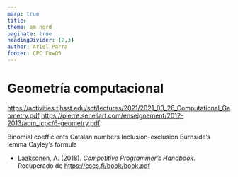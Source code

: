 ```yaml
---
marp: true
title: 
theme: am_nord
paginate: true
headingDivider: [2,3]
author: Ariel Parra
footer: CPC Γα=Ω5
---
```


<!-- _class: cover_e -->
<!-- _paginate: "" -->
<!-- _footer: ![](./img/GALLOS_black_rectangle_transparent.png) -->
<!-- _header: ![](./img/GALLO.png) -->

# <!-- fit -->  Geometría computacional




https://activities.tjhsst.edu/sct/lectures/2021/2021_03_26_Computational_Geometry.pdf
https://pierre.senellart.com/enseignement/2012-2013/acm_icpc/6-geometry.pdf





Binomial coefficients 
Catalan numbers 
Inclusion-exclusion
Burnside’s lemma 
Cayley’s formula 

- Laaksonen, A. (2018). *Competitive Programmer’s Handbook*. Recuperado de <https://cses.fi/book/book.pdf>

